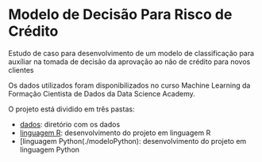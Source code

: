 # Modelo de Decisão Para Risco de Crédito
Estudo de caso para desenvolvimento de um modelo de classificação para auxíliar na tomada de decisão da aprovação ao não de crédito para novos clientes

Os dados utilizados foram disponibilizados no curso Machine Learning da Formação Cientista de Dados da Data Science Academy.

O projeto está dividido em três pastas:
- [dados](./data): diretório com os dados
- [linguagem R](./modeloR): desenvolvimento do projeto em linguagem R
- [linguagem Python(./modeloPython): desenvolvimento do projeto em linguagem Python
